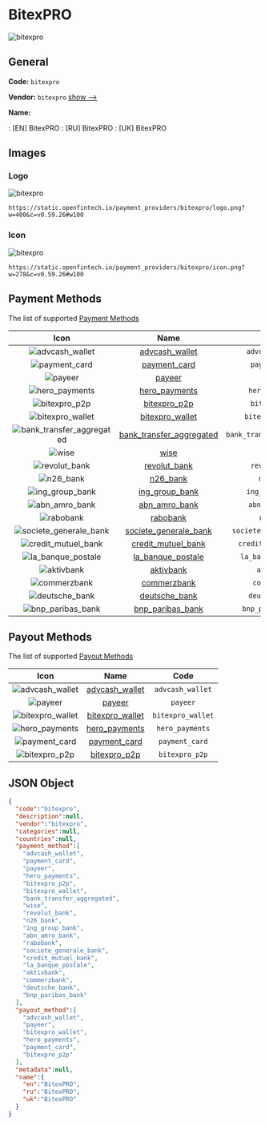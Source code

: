 
# BitexPRO 
![bitexpro](https://static.openfintech.io/payment_providers/bitexpro/logo.png?w=400&c=v0.59.26#w100)  

## General 
 
**Code:** `bitexpro` 
 
**Vendor:** `bitexpro` [show -->](/vendors/bitexpro/) 
 
**Name:** 
 
:	[EN] BitexPRO 
:	[RU] BitexPRO 
:	[UK] BitexPRO 
 

## Images 

### Logo 
 
![bitexpro](https://static.openfintech.io/payment_providers/bitexpro/logo.png?w=400&c=v0.59.26#w100)  

```
https://static.openfintech.io/payment_providers/bitexpro/logo.png?w=400&c=v0.59.26#w100
```  

### Icon 
 
![bitexpro](https://static.openfintech.io/payment_providers/bitexpro/icon.png?w=278&c=v0.59.26#w100)  

```
https://static.openfintech.io/payment_providers/bitexpro/icon.png?w=278&c=v0.59.26#w100
```  

## Payment Methods 
 
The list of supported [Payment Methods](/payment-methods/) 

|Icon|Name|Code| 
|:---:|:---:|:---:| 
|![advcash_wallet](https://static.openfintech.io/payment_methods/advcash_wallet/icon.svg?w=278&c=v0.59.26#w100) |[advcash_wallet](/payment-methods/advcash_wallet/)|`advcash_wallet`| 
|![payment_card](https://static.openfintech.io/payment_methods/payment_card/icon.svg?w=278&c=v0.59.26#w100) |[payment_card](/payment-methods/payment_card/)|`payment_card`| 
|![payeer](https://static.openfintech.io/payment_methods/payeer/icon.png?w=278&c=v0.59.26#w100) |[payeer](/payment-methods/payeer/)|`payeer`| 
|![hero_payments](https://static.openfintech.io/payment_methods/hero_payments/icon.svg?w=278&c=v0.59.26#w100) |[hero_payments](/payment-methods/hero_payments/)|`hero_payments`| 
|![bitexpro_p2p](https://static.openfintech.io/payment_methods/bitexpro_p2p/icon.svg?w=278&c=v0.59.26#w100) |[bitexpro_p2p](/payment-methods/bitexpro_p2p/)|`bitexpro_p2p`| 
|![bitexpro_wallet](https://static.openfintech.io/payment_methods/bitexpro_wallet/icon.png?w=278&c=v0.59.26#w100) |[bitexpro_wallet](/payment-methods/bitexpro_wallet/)|`bitexpro_wallet`| 
|![bank_transfer_aggregated](https://static.openfintech.io/payment_methods/bank_transfer_aggregated/icon.svg?w=278&c=v0.59.26#w100) |[bank_transfer_aggregated](/payment-methods/bank_transfer_aggregated/)|`bank_transfer_aggregated`| 
|![wise](https://static.openfintech.io/payment_methods/wise/icon.svg?w=278&c=v0.59.26#w100) |[wise](/payment-methods/wise/)|`wise`| 
|![revolut_bank](https://static.openfintech.io/payment_methods/revolut_bank/icon.png?w=278&c=v0.59.26#w100) |[revolut_bank](/payment-methods/revolut_bank/)|`revolut_bank`| 
|![n26_bank](https://static.openfintech.io/payment_methods/n26_bank/icon.png?w=278&c=v0.59.26#w100) |[n26_bank](/payment-methods/n26_bank/)|`n26_bank`| 
|![ing_group_bank](https://static.openfintech.io/payment_methods/ing_group_bank/icon.png?w=278&c=v0.59.26#w100) |[ing_group_bank](/payment-methods/ing_group_bank/)|`ing_group_bank`| 
|![abn_amro_bank](https://static.openfintech.io/payment_methods/abn_amro_bank/icon.svg?w=278&c=v0.59.26#w100) |[abn_amro_bank](/payment-methods/abn_amro_bank/)|`abn_amro_bank`| 
|![rabobank](https://static.openfintech.io/payment_methods/rabobank/icon.png?w=278&c=v0.59.26#w100) |[rabobank](/payment-methods/rabobank/)|`rabobank`| 
|![societe_generale_bank](https://static.openfintech.io/payment_methods/societe_generale_bank/icon.svg?w=278&c=v0.59.26#w100) |[societe_generale_bank](/payment-methods/societe_generale_bank/)|`societe_generale_bank`| 
|![credit_mutuel_bank](https://static.openfintech.io/payment_methods/credit_mutuel_bank/icon.png?w=278&c=v0.59.26#w100) |[credit_mutuel_bank](/payment-methods/credit_mutuel_bank/)|`credit_mutuel_bank`| 
|![la_banque_postale](https://static.openfintech.io/payment_methods/la_banque_postale/icon.svg?w=278&c=v0.59.26#w100) |[la_banque_postale](/payment-methods/la_banque_postale/)|`la_banque_postale`| 
|![aktivbank](https://static.openfintech.io/payment_methods/aktivbank/icon.png?w=278&c=v0.59.26#w100) |[aktivbank](/payment-methods/aktivbank/)|`aktivbank`| 
|![commerzbank](https://static.openfintech.io/payment_methods/commerzbank/icon.svg?w=278&c=v0.59.26#w100) |[commerzbank](/payment-methods/commerzbank/)|`commerzbank`| 
|![deutsche_bank](https://static.openfintech.io/payment_methods/deutsche_bank/icon.png?w=278&c=v0.59.26#w100) |[deutsche_bank](/payment-methods/deutsche_bank/)|`deutsche_bank`| 
|![bnp_paribas_bank](https://static.openfintech.io/payment_methods/bnp_paribas_bank/icon.svg?w=278&c=v0.59.26#w100) |[bnp_paribas_bank](/payment-methods/bnp_paribas_bank/)|`bnp_paribas_bank`| 
 

## Payout Methods 
 
The list of supported [Payout Methods](/payout-methods/) 

|Icon|Name|Code| 
|:---:|:---:|:---:| 
|![advcash_wallet](https://static.openfintech.io/payout_methods/advcash_wallet/icon.svg?w=278&c=v0.59.26#w40) |[advcash_wallet](payout-methodsadvcash_wallet/)|`advcash_wallet`| 
|![payeer](https://static.openfintech.io/payout_methods/payeer/icon.png?w=278&c=v0.59.26#w40) |[payeer](payout-methodspayeer/)|`payeer`| 
|![bitexpro_wallet](https://static.openfintech.io/payout_methods/bitexpro_wallet/icon.png?w=278&c=v0.59.26#w40) |[bitexpro_wallet](payout-methodsbitexpro_wallet/)|`bitexpro_wallet`| 
|![hero_payments](https://static.openfintech.io/payout_methods/hero_payments/icon.svg?w=278&c=v0.59.26#w40) |[hero_payments](payout-methodshero_payments/)|`hero_payments`| 
|![payment_card](https://static.openfintech.io/payout_methods/payment_card/icon.svg?w=278&c=v0.59.26#w40) |[payment_card](payout-methodspayment_card/)|`payment_card`| 
|![bitexpro_p2p](https://static.openfintech.io/payout_methods/bitexpro_p2p/icon.svg?w=278&c=v0.59.26#w40) |[bitexpro_p2p](payout-methodsbitexpro_p2p/)|`bitexpro_p2p`| 
 

## JSON Object 

```json
{
  "code":"bitexpro",
  "description":null,
  "vendor":"bitexpro",
  "categories":null,
  "countries":null,
  "payment_method":[
    "advcash_wallet",
    "payment_card",
    "payeer",
    "hero_payments",
    "bitexpro_p2p",
    "bitexpro_wallet",
    "bank_transfer_aggregated",
    "wise",
    "revolut_bank",
    "n26_bank",
    "ing_group_bank",
    "abn_amro_bank",
    "rabobank",
    "societe_generale_bank",
    "credit_mutuel_bank",
    "la_banque_postale",
    "aktivbank",
    "commerzbank",
    "deutsche_bank",
    "bnp_paribas_bank"
  ],
  "payout_method":[
    "advcash_wallet",
    "payeer",
    "bitexpro_wallet",
    "hero_payments",
    "payment_card",
    "bitexpro_p2p"
  ],
  "metadata":null,
  "name":{
    "en":"BitexPRO",
    "ru":"BitexPRO",
    "uk":"BitexPRO"
  }
}
```  
